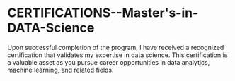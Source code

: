 # CERTIFICATIONS--Master's-in-DATA-Science
Upon successful completion of the program, I have received a recognized certification that validates my expertise in data science. This certification is a valuable asset as you pursue career opportunities in data analytics, machine learning, and related fields.
